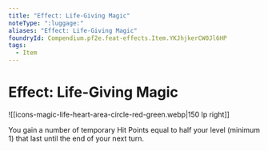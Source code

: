 ```yaml
---
title: "Effect: Life-Giving Magic"
noteType: ":luggage:"
aliases: "Effect: Life-Giving Magic"
foundryId: Compendium.pf2e.feat-effects.Item.YKJhjkerCW0Jl6HP
tags:
  - Item
---
```


# Effect: Life-Giving Magic
![[icons-magic-life-heart-area-circle-red-green.webp|150 lp right]]

You gain a number of temporary Hit Points equal to half your level (minimum 1) that last until the end of your next turn.
